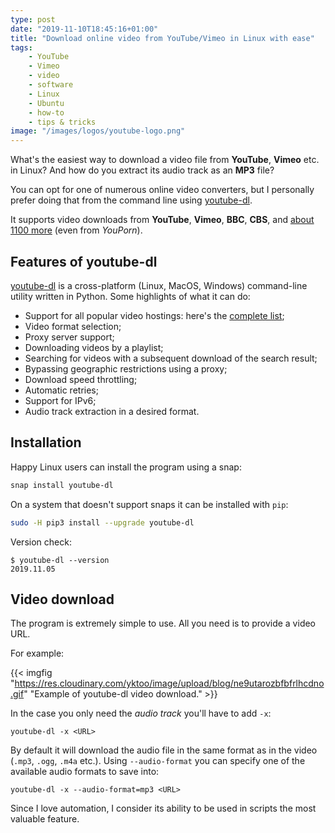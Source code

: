 ```yaml
---
type: post
date: "2019-11-10T18:45:16+01:00"
title: "Download online video from YouTube/Vimeo in Linux with ease"
tags:
    - YouTube
    - Vimeo
    - video
    - software
    - Linux
    - Ubuntu
    - how-to
    - tips & tricks
image: "/images/logos/youtube-logo.png"
---
```


What's the easiest way to download a video file from **YouTube**, **Vimeo** etc. in Linux? And how do you extract its audio track as an **MP3** file?

You can opt for one of numerous online video converters, but I personally prefer doing that from the command line using [youtube-dl](https://ytdl-org.github.io/youtube-dl/).

It supports video downloads from **YouTube**, **Vimeo**, **BBC**, **CBS**, and [about 1100 more](https://ytdl-org.github.io/youtube-dl/supportedsites.html) (even from *YouPorn*).

<!--more-->

## Features of youtube-dl

[youtube-dl](https://ytdl-org.github.io/youtube-dl/) is a cross-platform (Linux, MacOS, Windows) command-line utility written in Python. Some highlights of what it can do:

* Support for all popular video hostings: here's the [complete list](https://ytdl-org.github.io/youtube-dl/supportedsites.html);
* Video format selection;
* Proxy server support;
* Downloading videos by a playlist;
* Searching for videos with a subsequent download of the search result;
* Bypassing geographic restrictions using a proxy;
* Download speed throttling;
* Automatic retries;
* Support for IPv6;
* Audio track extraction in a desired format.

## Installation

Happy Linux users can install the program using a snap:

```bash
snap install youtube-dl
```

On a system that doesn't support snaps it can be installed with `pip`:

```bash
sudo -H pip3 install --upgrade youtube-dl
```

Version check:

```
$ youtube-dl --version
2019.11.05
```

## Video download 

The program is extremely simple to use. All you need is to provide a video URL.

For example:

{{< imgfig "https://res.cloudinary.com/yktoo/image/upload/blog/ne9utarozbfbfrlhcdno.gif" "Example of youtube-dl video download." >}}

In the case you only need the *audio track* you'll have to add `-x`:

```
youtube-dl -x <URL>
```

By default it will download the audio file in the same format as in the video (`.mp3`, `.ogg`, `.m4a` etc.). Using `--audio-format` you can specify one of the available audio formats to save into:

```
youtube-dl -x --audio-format=mp3 <URL>
```

Since I love automation, I consider its ability to be used in scripts the most valuable feature.

